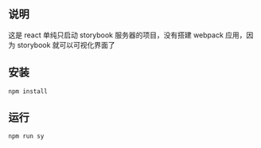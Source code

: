 ## 说明

这是 react 单纯只启动 storybook 服务器的项目，没有搭建 webpack 应用，因为 storybook 就可以可视化界面了

## 安装

```
npm install
```

## 运行

```
npm run sy
```
